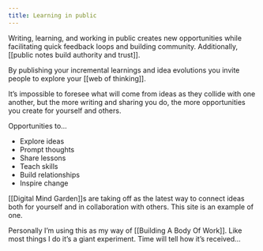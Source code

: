 ```yaml
---
title: Learning in public
---
```

Writing, learning, and working in public creates new opportunities while facilitating quick feedback loops and building community. Additionally, [[public notes build authority and trust]].

By publishing your incremental learnings and idea evolutions you invite people to explore your [[web of thinking]].

It’s impossible to foresee what will come from ideas as they collide with one another, but the more writing and sharing you do, the more opportunities you create for yourself and others.

Opportunities to…
* Explore ideas
* Prompt thoughts
* Share lessons
* Teach skills
* Build relationships
* Inspire change

[[Digital Mind Garden]]s are taking off as the latest way to connect ideas both for yourself and in collaboration with others. This site is an example of one.

Personally I’m using this as my way of [[Building A Body Of Work]]. Like most things I do it’s a giant experiment. Time will tell how it’s received…
